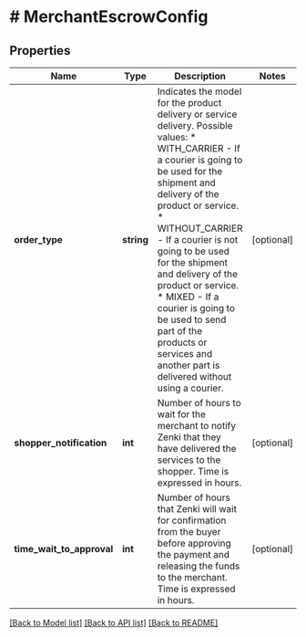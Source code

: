# # MerchantEscrowConfig

## Properties

Name | Type | Description | Notes
------------ | ------------- | ------------- | -------------
**order_type** | **string** | Indicates the model for the product delivery or service delivery.  Possible values: * WITH_CARRIER    - If a courier is going to be used for the shipment and delivery of the product or service. * WITHOUT_CARRIER - If a courier is not going to be used for the shipment and delivery of the product or service. * MIXED           - If a courier is going to be used to send part of the products or services and another part is delivered without using a courier. | [optional]
**shopper_notification** | **int** | Number of hours to wait for the merchant to notify Zenki that they have delivered the services to the shopper. Time is expressed in hours. | [optional]
**time_wait_to_approval** | **int** | Number of hours that Zenki will wait for confirmation from the buyer before approving the payment and releasing the funds to the merchant. Time is expressed in hours. | [optional]

[[Back to Model list]](../../README.md#models) [[Back to API list]](../../README.md#endpoints) [[Back to README]](../../README.md)
